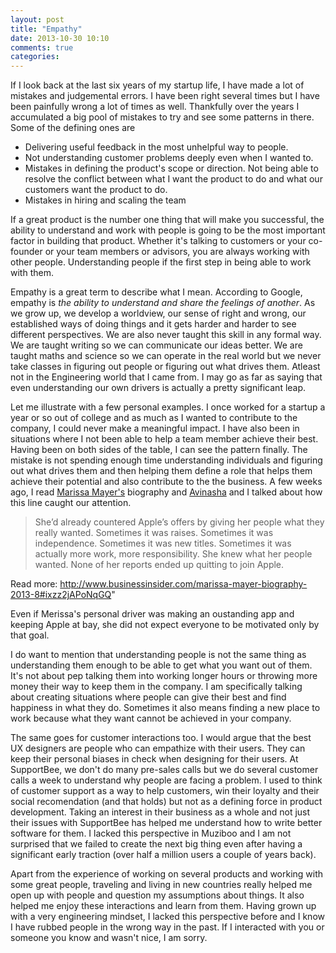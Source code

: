 ```yaml
---
layout: post
title: "Empathy"
date: 2013-10-30 10:10
comments: true
categories: 
---
```


If I look back at the last six years of my startup life, I have made a lot of mistakes and judgemental errors. I have been right several times but I have been painfully wrong a lot of times as well. Thankfully over the years I accumulated a big pool of mistakes to try and see some patterns in there. Some of the defining ones are 

* Delivering useful feedback in the most unhelpful way to people.
* Not understanding customer problems deeply even when I wanted to.
* Mistakes in defining the product's scope or direction. Not being able to resolve the conflict between what I want the product to do and what our customers want the product to do.
* Mistakes in hiring and scaling the team

If  a great product is the number one thing that will make you successful, the ability to understand and work with people is going to be the most important factor in building that product. Whether it's talking to customers or your co-founder or your team members or advisors, you are always working with other people. Understanding people if the first step in being able to work with them.

Empathy is a great term to describe what I mean. According to Google, empathy is *the ability to understand and share the feelings of another*. As we grow up, we develop a worldview, our sense of right and wrong, our established ways of doing things and it gets harder and harder to see different perspectives. We are also never taught this skill in any formal way. We are taught writing so we can communicate our ideas better. We are taught maths and science so we can operate in the real world but we never take classes in figuring out people or figuring out what drives them. Atleast not in the Engineering world that I came from. I may go as far as saying that even understanding our own drivers is actually a pretty significant leap.

Let me illustrate with a few personal examples. I once worked for a startup a year or so out of college and as much as I wanted to contribute to the company, I could never make a meaningful impact. I have also been in situations where I not been able to help a team member achieve their best. Having been on both sides of the table, I can see the pattern finally. The mistake is not spending enough time understanding individuals and figuring out what drives them and then helping them define a role that helps them achieve their potential and also contribute to the the business.  A few weeks ago, I read [Marissa Mayer's](http://www.businessinsider.com/marissa-mayer-biography-2013-8?op=1) biography and [Avinasha](http://avinasha.com) and I talked about how this line caught our attention. 

> She’d already countered Apple’s offers by giving her people what they really wanted. Sometimes it was raises. Sometimes it was independence. Sometimes it was new titles. Sometimes it was actually more work, more responsibility. She knew what her people wanted. None of her reports ended up quitting to join Apple. 

Read more: http://www.businessinsider.com/marissa-mayer-biography-2013-8#ixzz2jAPoNqGQ"

Even if Merissa's personal driver was making an oustanding app and keeping Apple at bay, she did not expect everyone to be motivated only by that goal.

I do want to mention that understanding people is not the same thing as understanding them enough to be able to get what you want out of them. It's not about pep talking them into working longer hours or throwing more money their way to keep them in the company. I am specifically talking about creating situations where people can give their best and find happiness in what they do. Sometimes it also means finding a new place to work because what they want cannot be achieved in your company. 

The same goes for  customer interactions too. I would argue that the best UX designers are people who can empathize with their users. They can keep their personal biases in check when designing for their users. At SupportBee, we don't do many pre-sales calls but we do several customer calls a week to understand why people are facing a problem. I used to think of customer support as a way to help customers, win their loyalty and their social recomendation (and that holds) but not as a defining force in product development. Taking an interest in their business as a whole and not just their issues with SupportBee has helped me understand how to write better software for them. I lacked this perspective in Muziboo and I am not surprised that we failed to create the next big thing even after having a significant early traction (over half a million users a couple of years back).

Apart from the experience of working on several products and working with some great people, traveling and living in new countries really helped me open up with people and question my assumptions about things. It also helped me enjoy these interactions and learn from them. Having grown up with a very engineering mindset, I lacked this perspective before and I know I have rubbed people in the wrong way in the past. If I interacted with you or someone you know and wasn't nice, I am sorry.
